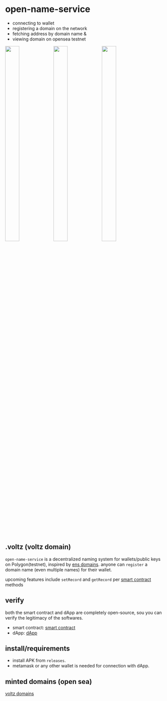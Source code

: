 # open-name-service
- connecting to wallet
- registering a domain on the network 
- fetching address by domain name &
- viewing domain on opensea testnet

<img src=https://user-images.githubusercontent.com/45709308/193669739-5df54392-736d-4d1e-b693-08afc9bf8bc8.gif height=40% width=30%>  <img src=https://user-images.githubusercontent.com/45709308/193669777-163078d4-6f0b-43f6-a94b-6e5ae207972c.gif height=40% width=30%>  <img src=https://user-images.githubusercontent.com/45709308/193669669-8c3f4120-b0d2-42b3-825b-b4657bee88e1.gif height=40% width=30%>
## .voltz (voltz domain)
`open-name-service` is a decentralized naming system for wallets/public keys on Polygon(testnet), inspired by [ens domains](https://ens.domains/).
anyone can `register` a domain name (even multiple names) for their wallet. 

upcoming features include `setRecord` and `getRecord` per [smart contract](https://github.com/viktorvoltz/mynameservice) methods

## verify
both the smart contract and dApp are completely open-source, sou you can verify the legitimacy of the softwares.
- smart contract: [smart contract](https://github.com/viktorvoltz/mynameservice)
- dApp: [dApp](https://github.com/viktorvoltz/open-name-service)

## install/requirements
- install APK from `releases`.
- metamask or any other wallet is needed for connection with dApp.

## minted domains (open sea)
[voltz domains](https://testnets.opensea.io/collection/voltz-domains)

